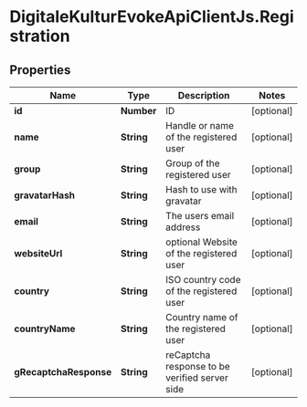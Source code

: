 # DigitaleKulturEvokeApiClientJs.Registration

## Properties

Name | Type | Description | Notes
------------ | ------------- | ------------- | -------------
**id** | **Number** | ID | [optional] 
**name** | **String** | Handle or name of the registered user | [optional] 
**group** | **String** | Group of the registered user | [optional] 
**gravatarHash** | **String** | Hash to use with gravatar | [optional] 
**email** | **String** | The users email address | [optional] 
**websiteUrl** | **String** | optional Website of the registered user | [optional] 
**country** | **String** | ISO country code of the registered user | [optional] 
**countryName** | **String** | Country name of the registered user | [optional] 
**gRecaptchaResponse** | **String** | reCaptcha response to be verified server side | [optional] 


